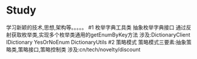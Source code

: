 # Study
学习新颖的技术,思想,架构等。。。。。
#1 枚举字典工具类
抽象枚举字典接口
通过反射获取枚举类,实现多个枚举类通用的getEnumByKey方法
涉及:DictionaryClient IDictionary YesOrNoEnum DictionaryUtils
#2 策略模式
策略模式三要素:抽象策略类,策略接口,策略控制类
涉及:cn/tech/novelty/discount
